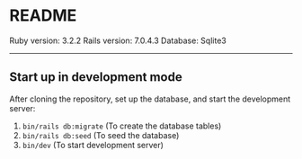 # README

Ruby version: 3.2.2
Rails version: 7.0.4.3
Database: Sqlite3

* * *

## Start up in development mode

After cloning the repository, set up the database, and start the development 
server:

1. `bin/rails db:migrate` (To create the database tables)
2. `bin/rails db:seed` (To seed the database)
3. `bin/dev` (To start development server)
